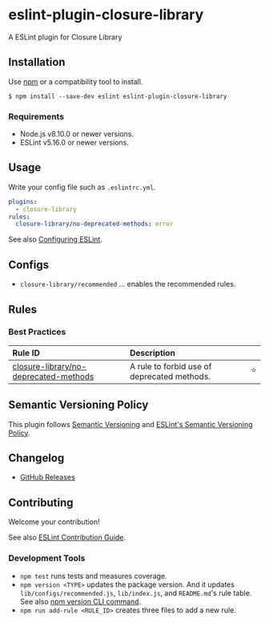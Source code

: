 # eslint-plugin-closure-library

<!--
[![npm version](https://img.shields.io/npm/v/eslint-plugin-xxxx.svg)](https://www.npmjs.com/package/eslint-plugin-xxxx)
[![Downloads/month](https://img.shields.io/npm/dm/eslint-plugin-xxxx.svg)](http://www.npmtrends.com/eslint-plugin-xxxx)
[![Build Status](https://travis-ci.org/mysticatea/eslint-plugin-xxxx.svg?branch=master)](https://travis-ci.org/mysticatea/eslint-plugin-xxxx)
[![Coverage Status](https://codecov.io/gh/mysticatea/eslint-plugin-xxxx/branch/master/graph/badge.svg)](https://codecov.io/gh/mysticatea/eslint-plugin-xxxx)
[![Dependency Status](https://david-dm.org/mysticatea/eslint-plugin-xxxx.svg)](https://david-dm.org/mysticatea/eslint-plugin-xxxx)
-->

A ESLint plugin for Closure Library

## Installation

Use [npm](https://www.npmjs.com/) or a compatibility tool to install.

```
$ npm install --save-dev eslint eslint-plugin-closure-library
```

### Requirements

- Node.js v8.10.0 or newer versions.
- ESLint v5.16.0 or newer versions.

## Usage

Write your config file such as `.eslintrc.yml`.

```yml
plugins:
  - closure-library
rules:
  closure-library/no-deprecated-methods: error
```

See also [Configuring ESLint](https://eslint.org/docs/user-guide/configuring).

## Configs

- `closure-library/recommended` ... enables the recommended rules.

## Rules

<!--RULE_TABLE_BEGIN-->
### Best Practices

| Rule ID | Description |    |
|:--------|:------------|:--:|
| [closure-library/no-deprecated-methods](./docs/rules/no-deprecated-methods) | A rule to forbid use of deprecated methods. | ⭐️ |

<!--RULE_TABLE_END-->

## Semantic Versioning Policy

This plugin follows [Semantic Versioning](http://semver.org/) and [ESLint's Semantic Versioning Policy](https://github.com/eslint/eslint#semantic-versioning-policy).

## Changelog

- [GitHub Releases]()

## Contributing

Welcome your contribution!

See also [ESLint Contribution Guide](https://eslint.org/docs/developer-guide/contributing/).

### Development Tools

- `npm test` runs tests and measures coverage.
- `npm version <TYPE>` updates the package version. And it updates `lib/configs/recommended.js`, `lib/index.js`, and `README.md`'s rule table. See also [npm version CLI command](https://docs.npmjs.com/cli/version).
- `npm run add-rule <RULE_ID>` creates three files to add a new rule.
